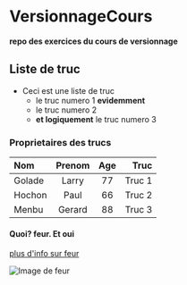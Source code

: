 # VersionnageCours
**repo des exercices du cours de versionnage**

## Liste de truc

* Ceci est une liste de truc
    * le truc numero 1 __evidemment__
    * le truc numero 2
    * __et logiquement__ le truc numero 3

### Proprietaires des trucs
|Nom |Prenom | Age| Truc|
|:------|:-----:|:------:|-----:|
|Golade |Larry |77 |Truc 1|
|Hochon |Paul |66 |Truc 2|
|Menbu |Gerard |88 |Truc 3|

#### Quoi? feur. Et oui

[plus d'info sur feur](https://fr.wiktionary.org/wiki/feur)

![Image de feur](https://imgs.search.brave.com/PLgmUoOjl3-77QnvUWfx4S4BYMvkHI-e10ujr9rh3WM/rs:fit:500:0:1:0/g:ce/aHR0cHM6Ly9tZWRp/YS5nZXR0eWltYWdl/cy5jb20vaWQvMTQw/NTU4MTkxMC9mci9w/aG90by9mbHlpbmct/d2lsZC1mbG93ZXJz/LXdpdGgtY29sb3Jm/dWwtcGV0YWxzLWF0/LXdoaXRlLWJhY2tn/cm91bmQuanBnP3M9/NjEyeDYxMiZ3PTAm/az0yMCZjPVF4Vmgw/MnB5THhNbjYxTkVq/c0hSZmc4UGZhcnly/cjYyNGRubDd0Zkoy/NWc9)